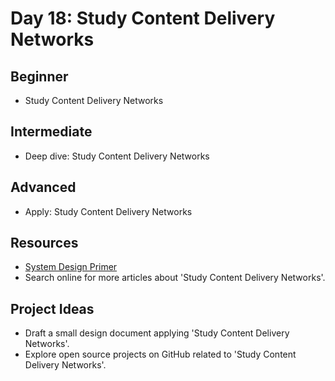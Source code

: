 # Day 18: Study Content Delivery Networks

## Beginner
- Study Content Delivery Networks

## Intermediate
- Deep dive: Study Content Delivery Networks

## Advanced
- Apply: Study Content Delivery Networks

## Resources
- [System Design Primer](https://github.com/donnemartin/system-design-primer/search?q=Study+Content+Delivery+Networks)
- Search online for more articles about 'Study Content Delivery Networks'.

## Project Ideas
- Draft a small design document applying 'Study Content Delivery Networks'.
- Explore open source projects on GitHub related to 'Study Content Delivery Networks'.
